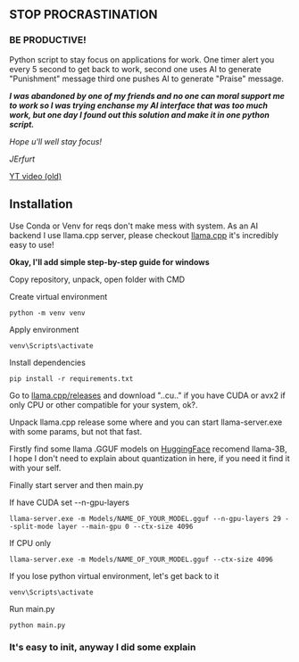 ## STOP PROCRASTINATION
### BE PRODUCTIVE!

Python script to stay focus on applications for work.
One timer alert you every 5 second to get back to work,
second one uses AI to generate "Punishment" message
third one pushes AI to generate "Praise" message.

***I was abandoned by one of my friends and no one can moral support me to work so I was trying enchanse my AI interface that was too much work, but one day I found out this solution and make it in one python script.*** 

*Hope u'll well stay focus!*

*JErfurt*

[YT video (old)](https://www.youtube.com/watch?v=AqjlrRfCPb8)

## Installation
Use Conda or Venv for reqs don't make mess with system. 
As an AI backend I use llama.cpp server, please checkout [llama.cpp](https://github.com/ggerganov/llama.cpp) it's incredibly easy to use!

**Okay, I'll add simple step-by-step guide for windows**

Copy repository, unpack, open folder with CMD

Create virtual environment
```
python -m venv venv
```
Apply environment
```
venv\Scripts\activate
```
Install dependencies
```
pip install -r requirements.txt
```
Go to [llama.cpp/releases](https://github.com/ggerganov/llama.cpp/releases) and download "..cu.." if you have CUDA or avx2 if only CPU or other compatible for your system, ok?.

Unpack llama.cpp release some where and you can start llama-server.exe with some params, but not that fast.

Firstly find some llama .GGUF models on [HuggingFace](https://huggingface.co/) recomend llama-3B, I hope I don't need to explain about quantization in here, if you need it find it with your self.

Finally start server and then main.py

If have CUDA set --n-gpu-layers
```
llama-server.exe -m Models/NAME_OF_YOUR_MODEL.gguf --n-gpu-layers 29 --split-mode layer --main-gpu 0 --ctx-size 4096
```

If CPU only
```
llama-server.exe -m Models/NAME_OF_YOUR_MODEL.gguf --ctx-size 4096
```

If you lose python virtual environment, let's get back to it
```
venv\Scripts\activate
```

Run main.py
```
python main.py
```

### It's easy to init, anyway I did some explain
